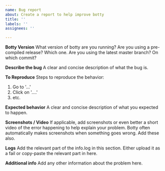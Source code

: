 ```yaml
---
name: Bug report
about: Create a report to help improve botty
title: ''
labels: ''
assignees: ''

---
```


**Botty Version**
What version of botty are you running? Are you using a pre-compiled release? Which one. Are you using the latest master branch? On which commit?

**Describe the bug**
A clear and concise description of what the bug is.

**To Reproduce**
Steps to reproduce the behavior:
1. Go to '...'
2. Click on '....'
3. etc.

**Expected behavior**
A clear and concise description of what you expected to happen.

**Screenshots / Video**
If applicable, add screenshots or even better a short video of the error happening to help explain your problem. Botty often automatically makes screenshots when something goes wrong. Add these also.

**Logs**
Add the relevant part of the info.log in this section. Either upload it as a fail or copy-paste the relevant part in here.

**Additional info**
Add any other information about the problem here.
